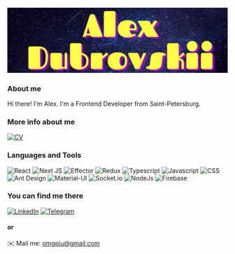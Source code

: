 ![Header](https://github.com/omgpiu/omgpiu/blob/main/assets/myLogoShort.png)

### About me

Hi there! I'm Alex. I'm a Frontend Developer from Saint-Petersburg.

### More info about me

[![CV](https://img.shields.io/static/v1?label=CheckThis&message=CV&color=blueviolet)](https://drive.google.com/file/d/1UOXiuVhrnnP6Z8yAswanuveu0COQ_JoM/view?usp=sharing)

### Languages and Tools

![React](https://img.shields.io/badge/-REACT-282c34?style=for-the-badge&logo=react)
![Next JS](https://img.shields.io/badge/Next-black?style=for-the-badge&logo=next.js&logoColor=white)
![Effector](https://img.shields.io/badge/-EFFECTOR-282c34?style=for-the-badge&logo=react)
![Redux](https://img.shields.io/badge/-Redux-282c34?style=for-the-badge&logo=Redux)
![Typescript](https://img.shields.io/badge/-Typescript-282c34?style=for-the-badge&logo=Typescript)
![Javascript](https://img.shields.io/badge/-Javascript-282c34?style=for-the-badge&logo=Javascript)
![CSS](https://img.shields.io/badge/-CSS-282c34?style=for-the-badge&logo=css3)
![Ant Design](https://img.shields.io/badge/-AntDesign-282c34?style=for-the-badge&logo=Ant-Design)
![Material-UI](https://img.shields.io/badge/-Material.UI-282c34?style=for-the-badge&logo=Material-UI)
![Socket.io](https://img.shields.io/badge/-Socket.io-282c34?style=for-the-badge&logo=Socket.io)
![NodeJs](https://img.shields.io/badge/-NodeJs-282c34?style=for-the-badge&logo=Node.js)
![Firebase](https://img.shields.io/badge/-Firebase-282c34?style=for-the-badge&logo=firebase)  

### You can find me there

[![LinkedIn](https://img.shields.io/badge/-LinkedIn-282c34?style=for-the-badge&logo=LinkedIn)](https://www.linkedin.com/in/adubrovskii/)
[![Telegram](https://img.shields.io/badge/-Telegram-282c34?style=for-the-badge&logo=Telegram)](https://t.me/omgpiu)

#### or

✉️ Mail me: omgpiu@gmail.com




